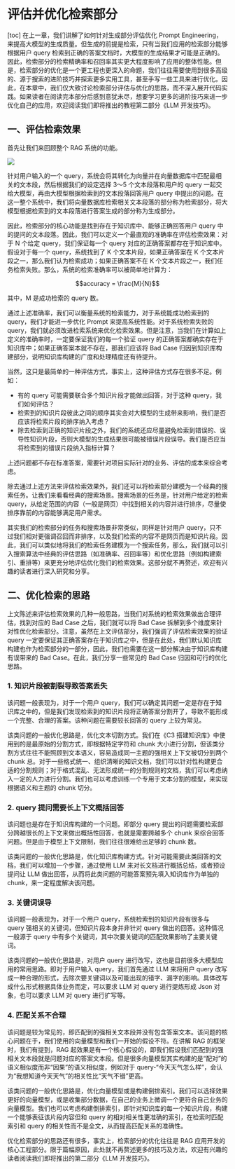 # 评估并优化检索部分
[toc]
在上一章，我们讲解了如何针对生成部分评估优化 Prompt Engineering，来提高大模型的生成质量。但生成的前提是检索，只有当我们应用的检索部分能够根据用户 query 检索到正确的答案文档时，大模型的生成结果才可能是正确的。因此，检索部分的检索精确率和召回率其实更大程度影响了应用的整体性能。但是，检索部分的优化是一个更工程也更深入的命题，我们往往需要使用到很多高级的、源于搜索的进阶技巧并探索更多实用工具，甚至手写一些工具来进行优化。因此，在本章中，我们仅大致讨论检索部分评估与优化的思路，而不深入展开代码实践。如果读者在阅读完本部分后感到意犹未尽，想要学习更多的进阶技巧来进一步优化自己的应用，欢迎阅读我们即将推出的教程第二部分《LLM 开发技巧》。

## 一、评估检索效果

首先让我们来回顾整个 RAG 系统的功能。

![](../../figures/C5-3-rag.png)

针对用户输入的一个 query，系统会将其转化为向量并在向量数据库中匹配最相关的文本段，然后根据我们的设定选择 3～5 个文本段落和用户的 query 一起交给大模型，再由大模型根据检索到的文本段落回答用户 query 中提出的问题。在这一整个系统中，我们将向量数据库检索相关文本段落的部分称为检索部分，将大模型根据检索到的文本段落进行答案生成的部分称为生成部分。

因此，检索部分的核心功能是找到存在于知识库中、能够正确回答用户 query 中的提问的文本段落。因此，我们可以定义一个最直观的准确率在评估检索效果：对于 N 个给定 query，我们保证每一个 query 对应的正确答案都存在于知识库中。假设对于每一个 query，系统找到了 K 个文本片段，如果正确答案在 K 个文本片段之一，那么我们认为检索成功；如果正确答案不在 K 个文本片段之一，我们任务检索失败。那么，系统的检索准确率可以被简单地计算为：

$$accuracy = \frac{M}{N}$$

其中，M 是成功检索的 query 数。

通过上述准确率，我们可以衡量系统的检索能力，对于系统能成功检索到的 query，我们才能进一步优化 Prompt 来提高系统性能。对于系统检索失败的 query，我们就必须改进检索系统来优化检索效果。但是注意，当我们在计算如上定义的准确率时，一定要保证我们的每一个验证 query 的正确答案都确实存在于知识库中；如果正确答案本就不存在，那我们应该将 Bad Case 归因到知识库构建部分，说明知识库构建的广度和处理精度还有待提升。

当然，这只是最简单的一种评估方式，事实上，这种评估方式存在很多不足。例如：

- 有的 query 可能需要联合多个知识片段才能做出回答，对于这种 query，我们如何评估？
- 检索到的知识片段彼此之间的顺序其实会对大模型的生成带来影响，我们是否应该将检索片段的排序纳入考虑？
- 除去检索到正确的知识片段之外，我们的系统还应尽量避免检索到错误的、误导性知识片段，否则大模型的生成结果很可能被错误片段误导。我们是否应当将检索到的错误片段纳入指标计算？

上述问题都不存在标准答案，需要针对项目实际针对的业务、评估的成本来综合考虑。

除去通过上述方法来评估检索效果外，我们还可以将检索部分建模为一个经典的搜索任务。让我们来看看经典的搜索场景。搜索场景的任务是，针对用户给定的检索 query，从给定范围的内容（一般是网页）中找到相关的内容并进行排序，尽量使排序靠前的内容能够满足用户需求。

其实我们的检索部分的任务和搜索场景非常类似，同样是针对用户 query，只不过我们相对更强调召回而非排序，以及我们检索的内容不是网页而是知识片段。因此，我们可以类似地将我们的检索任务建模为一个搜索任务，那么，我们就可以引入搜索算法中经典的评估思路（如准确率、召回率等）和优化思路（例如构建索引、重排等）来更充分地评估优化我们的检索效果。这部分就不再赘述，欢迎有兴趣的读者进行深入研究和分享。

## 二、优化检索的思路

上文陈述来评估检索效果的几种一般思路，当我们对系统的检索效果做出合理评估，找到对应的 Bad Case 之后，我们就可以将 Bad Case 拆解到多个维度来针对性优化检索部分。注意，虽然在上文评估部分，我们强调了评估检索效果的验证 query 一定要保证其正确答案存在于知识库之中，但是在此处，我们默认知识库构建也作为检索部分的一部分，因此，我们也需要在这一部分解决由于知识库构建有误带来的 Bad Case。在此，我们分享一些常见的 Bad Case 归因和可行的优化思路。

### 1. 知识片段被割裂导致答案丢失

该问题一般表现为，对于一个用户 query，我们可以确定其问题一定是存在于知识库之中的，但是我们发现检索到的知识片段将正确答案分割开了，导致不能形成一个完整、合理的答案。该种问题在需要较长回答的 query 上较为常见。

该类问题的一般优化思路是，优化文本切割方式。我们在《C3 搭建知识库》中使用到的是最原始的分割方式，即根据特定字符和 chunk 大小进行分割，但该类分割方式往往不能照顾到文本语义，容易造成同一主题的强相关上下文被切分到两个 chunk 总。对于一些格式统一、组织清晰的知识文档，我们可以针对性构建更合适的分割规则；对于格式混乱、无法形成统一的分割规则的文档，我们可以考虑纳入一定的人力进行分割。我们也可以考虑训练一个专用于文本分割的模型，来实现根据语义和主题的 chunk 切分。

### 2. query 提问需要长上下文概括回答

该问题也是存在于知识库构建的一个问题。即部分 query 提出的问题需要检索部分跨越很长的上下文来做出概括性回答，也就是需要跨越多个 chunk 来综合回答问题。但是由于模型上下文限制，我们往往很难给出足够的 chunk 数。

该类问题的一般优化思路是，优化知识库构建方式。针对可能需要此类回答的文档，我们可以增加一个步骤，通过使用 LLM 来对长文档进行概括总结，或者预设提问让 LLM 做出回答，从而将此类问题的可能答案预先填入知识库作为单独的 chunk，来一定程度解决该问题。

### 3. 关键词误导

该问题一般表现为，对于一个用户 query，系统检索到的知识片段有很多与 query 强相关的关键词，但知识片段本身并非针对 query 做出的回答。这种情况一般源于 query 中有多个关键词，其中次要关键词的匹配效果影响了主要关键词。

该类问题的一般优化思路是，对用户 query 进行改写，这也是目前很多大模型应用的常用思路。即对于用户输入 query，我们首先通过 LLM 来将用户 query 改写成一种合理的形式，去除次要关键词以及可能出现的错字、漏字的影响。具体改写成什么形式根据具体业务而定，可以要求 LLM 对 query 进行提炼形成 Json 对象，也可以要求 LLM 对 query 进行扩写等。

### 4. 匹配关系不合理

该问题是较为常见的，即匹配到的强相关文本段并没有包含答案文本。该问题的核心问题在于，我们使用的向量模型和我们一开始的假设不符。在讲解 RAG 的框架时，我们有提到，RAG 起效果是有一个核心假设的，即我们假设我们匹配到的强相关文本段就是问题对应的答案文本段。但是很多向量模型其实构建的是“配对”的语义相似度而非“因果”的语义相似度，例如对于 query-“今天天气怎么样”，会认为“我想知道今天天气”的相关性比“天气不错”更高。

该类问题的一般优化思路是，优化向量模型或是构建倒排索引。我们可以选择效果更好的向量模型，或是收集部分数据，在自己的业务上微调一个更符合自己业务的向量模型。我们也可以考虑构建倒排索引，即针对知识库的每一个知识片段，构建一个能够表征该片段内容但和 query 的相对相关性更准确的索引，在检索时匹配索引和 query 的相关性而不是全文，从而提高匹配关系的准确性。

优化检索部分的思路还有很多，事实上，检索部分的优化往往是 RAG 应用开发的核心工程部分。限于篇幅原因，此处就不再赘述更多的技巧及方法，欢迎有兴趣的读者阅读我们即将推出的第二部分《LLM 开发技巧》。